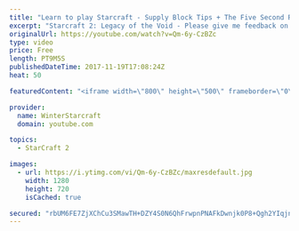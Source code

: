 ```yaml
---
title: "Learn to play Starcraft - Supply Block Tips + The Five Second Rule (Basic Guide & Tutorial)"
excerpt: "Starcraft 2: Legacy of the Void - Please give me feedback on this general video style/commentary, hopefully it helps you guys out!  Can very easily make more on different concepts if it is the right direction!  Sc2ReplayStats - http://www.sc2replaystats.com"
originalUrl: https://youtube.com/watch?v=Qm-6y-CzBZc
type: video
price: Free
length: PT9M5S
publishedDateTime: 2017-11-19T17:08:24Z
heat: 50

featuredContent: "<iframe width=\"800\" height=\"500\" frameborder=\"0\" src=\"https://www.youtube.com/embed/Qm-6y-CzBZc\" allow=\"accelerometer; autoplay; encrypted-media; gyroscope; picture-in-picture\" allowfullscreen></iframe>"

provider:
  name: WinterStarcraft
  domain: youtube.com

topics:
  - StarCraft 2

images:
  - url: https://i.ytimg.com/vi/Qm-6y-CzBZc/maxresdefault.jpg
    width: 1280
    height: 720
    isCached: true

secured: "rbUM6FE7ZjXChCu3SMawTH+DZY4S0N6QhFrwpnPNAFkDwnjk0P8+Qgh2YIqjnFFMu3yES8hn4fgEGl3fR5Y8kyegvfilVClEY7Ns2YRQ9fM9ZhSpza8Unbd21MbLxw5XkxEtKfYlQmvbcjr1dnfq+kKyYOe24Fgm6XCwvL/gT4/ud9Ha9hETQXx0fUjE0pgi+/tLjg0MO1Kr17rtFCg4pMLtiG9RZhFrTHV1TkVAQBGPvV2JMtMBvhvex5Bp7wAW6cq2Fu+SwIdsbrH9/Ow80yXOYU01p4O32l9feXxv4/BdwmN1SuF1dQoDxp7RboFTIS6Qb4nhLJfCK2h6ZhYxTd8OD21ua99NXTED4zZtVDBYarui5GduN8ZGEo2uADh9T0ffVUjcjVv571q4YepTOTUDz9ulz5sv3Q4f22VWV5U=;T6CBhmbq6jlMVj0eP+FwvQ=="
---
```


